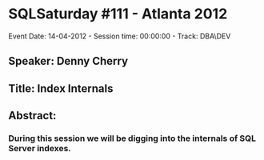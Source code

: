 # SQLSaturday #111 - Atlanta 2012
Event Date: 14-04-2012 - Session time: 00:00:00 - Track: DBA\DEV
## Speaker: Denny Cherry
## Title: Index Internals
## Abstract:
### During this session we will be digging into the internals of SQL Server indexes.
